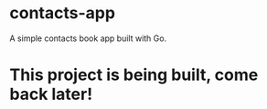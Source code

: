 # contacts-app
A simple contacts book app built with Go.

# This project is being built, come back later!
